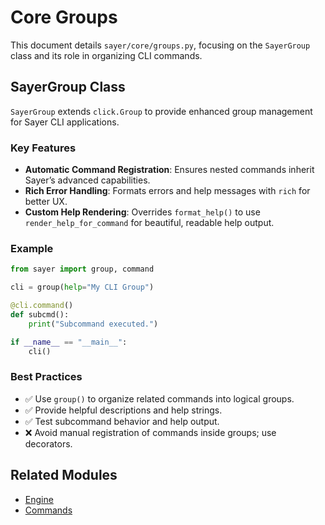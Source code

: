 # Core Groups

This document details `sayer/core/groups.py`, focusing on the `SayerGroup` class and its role in organizing CLI commands.

## SayerGroup Class

`SayerGroup` extends `click.Group` to provide enhanced group management for Sayer CLI applications.

### Key Features

* **Automatic Command Registration**: Ensures nested commands inherit Sayer’s advanced capabilities.
* **Rich Error Handling**: Formats errors and help messages with `rich` for better UX.
* **Custom Help Rendering**: Overrides `format_help()` to use `render_help_for_command` for beautiful, readable help output.

### Example

```python
from sayer import group, command

cli = group(help="My CLI Group")

@cli.command()
def subcmd():
    print("Subcommand executed.")

if __name__ == "__main__":
    cli()
```

### Best Practices

* ✅ Use `group()` to organize related commands into logical groups.
* ✅ Provide helpful descriptions and help strings.
* ✅ Test subcommand behavior and help output.
* ❌ Avoid manual registration of commands inside groups; use decorators.

## Related Modules

* [Engine](./engine.md)
* [Commands](./commands.md)
